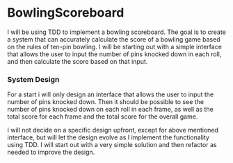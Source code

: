# BowlingScoreboard
I will be using TDD to implement a bowling scoreboard. The goal is to create a system that can accurately calculate the score of a bowling game based on the rules of ten-pin bowling.
I will be starting out with a simple interface that allows the user to input the number of pins knocked down in each roll, and then calculate the score based on that input.

### System Design
For a start i will only design an interface that allows the user to input the number of pins knocked down.
Then it should be possible to see the number of pins knocked down on each roll in each frame, as well as the total score for each frame and the total score for the overall game.

I will not decide on a specific design upfront, except for above mentioned interface, but will let the design evolve as I implement the functionality using TDD.
I will start out with a very simple solution and then refactor as needed to improve the design.